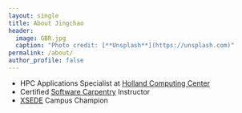 ```yaml
---
layout: single
title: About Jingchao
header:
  image: GBR.jpg
  caption: "Photo credit: [**Unsplash**](https://unsplash.com)"
permalink: /about/
author_profile: false
---
```


- HPC Applications Specialist at [Holland Computing Center](https://hcc.unl.edu/)
- Certified [Software Carpentry](http://software-carpentry.org/) Instructor
- [XSEDE](https://www.xsede.org/) Campus Champion
